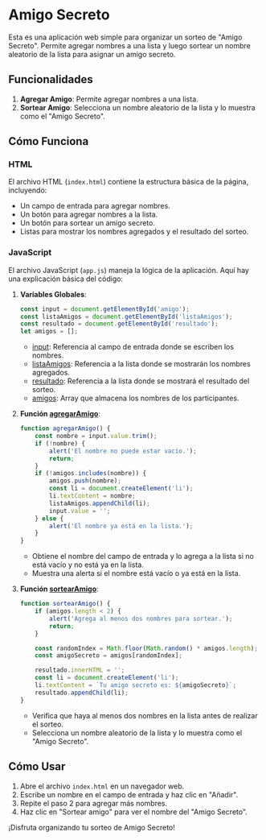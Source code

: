 # Amigo Secreto

Esta es una aplicación web simple para organizar un sorteo de "Amigo Secreto". Permite agregar nombres a una lista y luego sortear un nombre aleatorio de la lista para asignar un amigo secreto.

## Funcionalidades

1. **Agregar Amigo**: Permite agregar nombres a una lista.
2. **Sortear Amigo**: Selecciona un nombre aleatorio de la lista y lo muestra como el "Amigo Secreto".

## Cómo Funciona

### HTML

El archivo HTML (`index.html`) contiene la estructura básica de la página, incluyendo:
- Un campo de entrada para agregar nombres.
- Un botón para agregar nombres a la lista.
- Un botón para sortear un amigo secreto.
- Listas para mostrar los nombres agregados y el resultado del sorteo.

### JavaScript

El archivo JavaScript (`app.js`) maneja la lógica de la aplicación. Aquí hay una explicación básica del código:

1. **Variables Globales**:
    ```javascript
    const input = document.getElementById('amigo');
    const listaAmigos = document.getElementById('listaAmigos');
    const resultado = document.getElementById('resultado');
    let amigos = [];
    ```
    - [input](http://_vscodecontentref_/0): Referencia al campo de entrada donde se escriben los nombres.
    - [listaAmigos](http://_vscodecontentref_/1): Referencia a la lista donde se mostrarán los nombres agregados.
    - [resultado](http://_vscodecontentref_/2): Referencia a la lista donde se mostrará el resultado del sorteo.
    - [amigos](http://_vscodecontentref_/3): Array que almacena los nombres de los participantes.

2. **Función [agregarAmigo](http://_vscodecontentref_/4)**:
    ```javascript
    function agregarAmigo() {
        const nombre = input.value.trim();
        if (!nombre) {
            alert('El nombre no puede estar vacío.');
            return;
        }
        if (!amigos.includes(nombre)) {
            amigos.push(nombre);
            const li = document.createElement('li');
            li.textContent = nombre;
            listaAmigos.appendChild(li);
            input.value = '';
        } else {
            alert('El nombre ya está en la lista.');
        }
    }
    ```
    - Obtiene el nombre del campo de entrada y lo agrega a la lista si no está vacío y no está ya en la lista.
    - Muestra una alerta si el nombre está vacío o ya está en la lista.

3. **Función [sortearAmigo](http://_vscodecontentref_/5)**:
    ```javascript
    function sortearAmigo() {
        if (amigos.length < 2) {
            alert('Agrega al menos dos nombres para sortear.');
            return;
        }

        const randomIndex = Math.floor(Math.random() * amigos.length);
        const amigoSecreto = amigos[randomIndex];

        resultado.innerHTML = '';
        const li = document.createElement('li');
        li.textContent = `Tu amigo secreto es: ${amigoSecreto}`;
        resultado.appendChild(li);
    }
    ```
    - Verifica que haya al menos dos nombres en la lista antes de realizar el sorteo.
    - Selecciona un nombre aleatorio de la lista y lo muestra como el "Amigo Secreto".

## Cómo Usar

1. Abre el archivo `index.html` en un navegador web.
2. Escribe un nombre en el campo de entrada y haz clic en "Añadir".
3. Repite el paso 2 para agregar más nombres.
4. Haz clic en "Sortear amigo" para ver el nombre del "Amigo Secreto".

¡Disfruta organizando tu sorteo de Amigo Secreto!
